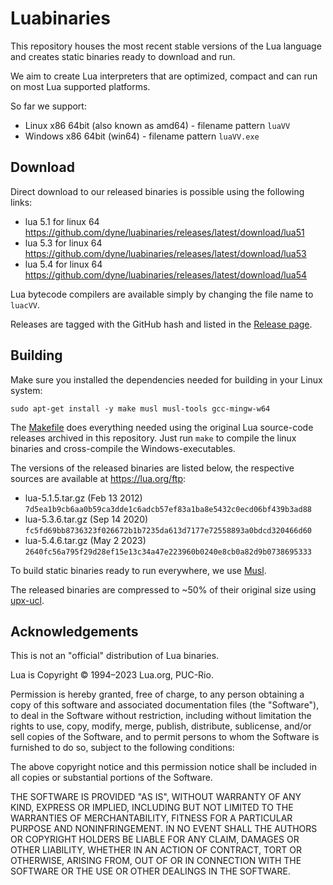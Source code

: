 # Luabinaries

This repository houses the most recent stable versions of the Lua language and creates static binaries ready to download and run.

We aim to create Lua interpreters that are optimized, compact and can run on most Lua supported platforms. 

So far we support:
- Linux x86 64bit (also known as amd64) - filename pattern `luaVV`
- Windows x86 64bit (win64) - filename pattern `luaVV.exe`
## Download

Direct download to our released binaries is possible using the following links:

- lua 5.1 for linux 64 https://github.com/dyne/luabinaries/releases/latest/download/lua51
- lua 5.3 for linux 64 https://github.com/dyne/luabinaries/releases/latest/download/lua53
- lua 5.4 for linux 64 https://github.com/dyne/luabinaries/releases/latest/download/lua54

Lua bytecode compilers are available simply by changing the file name to `luacVV`.

Releases are tagged with the GitHub hash and listed in the [Release page](https://github.com/dyne/luabinaries/releases/).

## Building

Make sure you installed the dependencies needed for building in your Linux system:

```
sudo apt-get install -y make musl musl-tools gcc-mingw-w64
```

The [Makefile](https://github.com/dyne/luabinaries/blob/main/Makefile) does everything needed using the original Lua source-code releases archived in this repository. Just run `make` to compile the linux binaries and cross-compile the Windows-executables.

The versions of the released binaries are listed below, the respective sources are available at https://lua.org/ftp:

- lua-5.1.5.tar.gz (Feb 13  2012) `7d5ea1b9cb6aa0b59ca3dde1c6adcb57ef83a1ba8e5432c0ecd06bf439b3ad88`
- lua-5.3.6.tar.gz (Sep 14  2020) `fc5fd69bb8736323f026672b1b7235da613d7177e72558893a0bdcd320466d60`
- lua-5.4.6.tar.gz (May  2 2023) `2640fc56a795f29d28ef15e13c34a47e223960b0240e8cb0a82d9b0738695333`

To build static binaries ready to run everywhere, we use [Musl](https://www.musl-libc.org/).

The released binaries are compressed to ~50% of their original size using [upx-ucl](https://upx.github.io/).

## Acknowledgements

This is not an "official" distribution of Lua binaries.

Lua is Copyright © 1994–2023 Lua.org, PUC-Rio.

Permission is hereby granted, free of charge, to any person obtaining a copy of this software and associated documentation files (the "Software"), to deal in the Software without restriction, including without limitation the rights to use, copy, modify, merge, publish, distribute, sublicense, and/or sell copies of the Software, and to permit persons to whom the Software is furnished to do so, subject to the following conditions:

The above copyright notice and this permission notice shall be included in all copies or substantial portions of the Software.

THE SOFTWARE IS PROVIDED "AS IS", WITHOUT WARRANTY OF ANY KIND, EXPRESS OR IMPLIED, INCLUDING BUT NOT LIMITED TO THE WARRANTIES OF MERCHANTABILITY, FITNESS FOR A PARTICULAR PURPOSE AND NONINFRINGEMENT. IN NO EVENT SHALL THE AUTHORS OR COPYRIGHT HOLDERS BE LIABLE FOR ANY CLAIM, DAMAGES OR OTHER LIABILITY, WHETHER IN AN ACTION OF CONTRACT, TORT OR OTHERWISE, ARISING FROM, OUT OF OR IN CONNECTION WITH THE SOFTWARE OR THE USE OR OTHER DEALINGS IN THE SOFTWARE.

